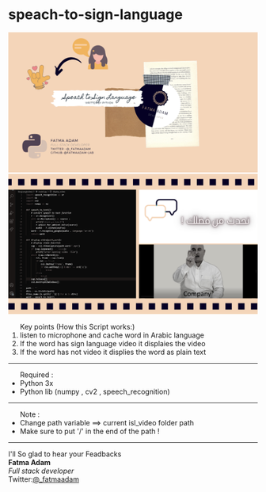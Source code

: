 # speach-to-sign-language

<img src="https://github.com/fatmaadam-lab/speach-to-sign-language/blob/main/SingLang(video)/images/stsl-img1.jpg"/>
<img src="https://github.com/fatmaadam-lab/speach-to-sign-language/blob/main/SingLang(video)/images/stsl-img2.jpg"/>
<br>
<ol>Key points (How this Script works:) <br>
   <li> listen to microphone and cache  word in Arabic language</li>
   <li> If the word has sign language video it displaies the video </li>
   <li> If the word has not video it displies the word as plain text </li>
</ol>
<hr>
<ul>
Required :  
  <li> Python 3x  </li>
  <li> Python lib (numpy , cv2 , speech_recognition) </li>
</ul>
<hr>
<ul>Note :
    <li> Change path variable ==> current isl_video folder path </li>
    <li> Make sure to put '/' in the end of the path !   </li>
</ul>

<hr>
I'll So glad to hear your Feadbacks 
<br>
<b>Fatma Adam</b> <br>
<i>Full stack developer</i><br>
Twitter:<a href="https://twitter.com/_fatmaadam/">@_fatmaadam</a>
